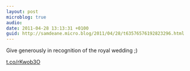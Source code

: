 ```yaml
---
layout: post
microblog: true
audio: 
date: 2011-04-28 13:13:31 +0100
guid: http://samdeane.micro.blog/2011/04/28/t63576576192823296.html
---
```

Give generously in recognition of the royal wedding ;)

[t.co/rKwob3O](http://t.co/rKwob3O)
